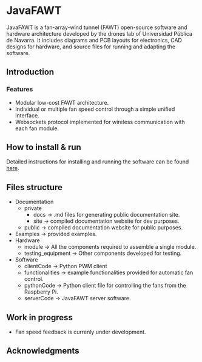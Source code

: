 # JavaFAWT
JavaFAWT is a fan-array-wind tunnel (FAWT) open-source software and hardware architecture developed by the drones lab of Universidad Pública de Navarra. It includes diagrams and PCB layouts for electronics, CAD designs for hardware, and source files for running and adapting the software. 
## Introduction
### Features
* Modular low-cost FAWT architecture.
* Individual or multiple fan speed control through a simple unified interface.
* Websockets protocol implemented for wireless communication with each fan module.

## How to install & run
Detailed instructions for installing and running the software can be found [here](https://github.com/UPNAdrone/JavaFAWT/blob/main/documentation/private/docs/installation.md).

## Files structure
- Documentation
  - private
    - docs -> .md files for generating public documentation site.
    - site -> compiled documentation website for dev purposes.
  - public -> compiled documentation website for public purposes.
- Examples -> provided examples.
- Hardware
  - module -> All the components required to assemble a single module.
  - testing_equipment -> Other components developed for testing.
- Software
  - clientCode -> Python PWM client
  - functionalities -> example functionalities provided for automatic fan control.
  - pythonCode -> Python client file for controlling the fans from the Raspberry Pi.
  - serverCode -> JavaFAWT server software.

  
## Work in progress
* Fan speed feedback is currenly under development.
  
## Acknowledgments
